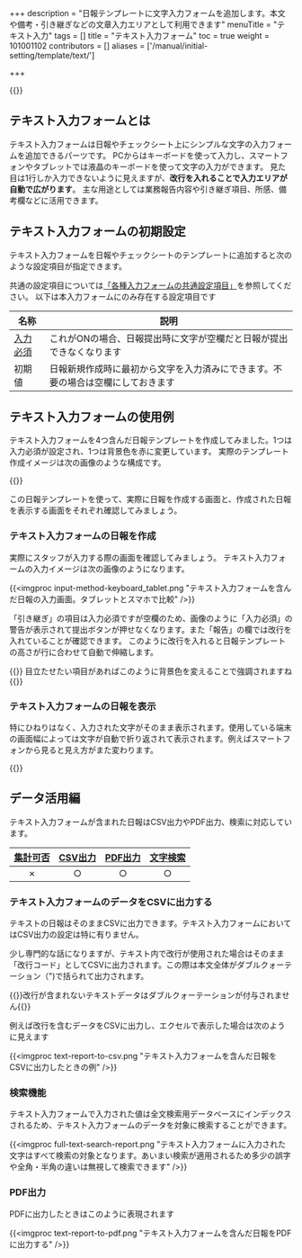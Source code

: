 +++
description = "日報テンプレートに文字入力フォームを追加します。本文や備考・引き継ぎなどの文章入力エリアとして利用できます"
menuTitle = "テキスト入力"
tags = []
title = "テキスト入力フォーム"
toc = true
weight = 101001102
contributors = []
aliases = ['/manual/initial-setting/template/text/']

+++

{{<icatch filename="input-method-keyboard" msg="日報の本文や引 き継ぎの入力に最適" title="テキスト入力フォーム" fontsize="30px" alice="ok" >}}

## テキスト入力フォームとは

テキスト入力フォームは日報やチェックシート上にシンプルな文字の入力フォームを追加できるパーツです。
PCからはキーボードを使って入力し、スマートフォンやタブレットでは液晶のキーボードを使って文字の入力ができます。
見た目は1行しか入力できないように見えますが、**改行を入れることで入力エリアが自動で広がります**。
主な用途としては業務報告内容や引き継ぎ項目、所感、備考欄などに活用できます。

## テキスト入力フォームの初期設定

テキスト入力フォームを日報やチェックシートのテンプレートに追加すると次のような設定項目が指定できます。

共通の設定項目については[「各種入力フォームの共通設定項目」](/docs/manual/initial-setting/template/make/#common_setting)を参照してください。
以下は本入力フォームにのみ存在する設定項目です

|名称|説明|
|---|---|
|[入力必須](/tips/required/)|これがONの場合、日報提出時に文字が空欄だと日報が提出できなくなります|
|初期値|日報新規作成時に最初から文字を入力済みにできます。不要の場合は空欄にしておきます|

## テキスト入力フォームの使用例

テキスト入力フォームを4つ含んだ日報テンプレートを作成してみました。1つは入力必須が設定され、1つは背景色を赤に変更しています。
実際のテンプレート作成イメージは次の画像のような構成です。

{{<appscreen filename="report-template-edit" title="日報テンプレートの作成画面イメージ。テキスト入力フォームのみを4つ配置したシンプルな構図。入力必須と色の変更も使っています"  >}}

この日報テンプレートを使って、実際に日報を作成する画面と、作成された日報を表示する画面をそれぞれ確認してみましょう。

### テキスト入力フォームの日報を作成

実際にスタッフが入力する際の画面を確認してみましょう。
テキスト入力フォームの入力イメージは次の画像のようになります。

{{<imgproc input-method-keyboard_tablet.png "テキスト入力フォームを含んだ日報の入力画面。タブレットとスマホで比較" />}}

「引き継ぎ」の項目は入力必須ですが空欄のため、画像のように「入力必須」の警告が表示されて提出ボタンが押せなくなります。また「報告」の欄では改行を入れていることが確認できます。
このように改行を入れると日報テンプレートの高さが行に合わせて自動で伸縮します。

{{<alice pos="right" icon="ok">}}
目立たせたい項目があればこのように背景色を変えることで強調されますね
{{</alice>}}

### テキスト入力フォームの日報を表示

特にひねりはなく、入力された文字がそのまま表示されます。使用している端末の画面幅によっては文字が自動で折り返されて表示されます。例えばスマートフォンから見ると見え方がまた変わります。

{{<appscreen filename="report-detail" title="テキストの日報を読む"  >}}

## データ活用編

テキスト入力フォームが含まれた日報はCSV出力やPDF出力、検索に対応しています。

|[集計可否](/docs/manual/analytics/)|[CSV出力](/docs/manual/analytics/csv/)|[PDF出力](/docs/manual/read-report/pdf/)|[文字検索](/docs/manual/read-report/list/)|
|:---:|:---:|:---:|:---:|
|✗|○|○|○|

### テキスト入力フォームのデータをCSVに出力する

テキストの日報はそのままCSVに出力できます。テキスト入力フォームにおいてはCSV出力の設定は特に有りません。

少し専門的な話になりますが、テキスト内で改行が使用された場合はそのまま「改行コード」としてCSVに出力されます。この際は本文全体がダブルクォーテーション（")で括られて出力されます。

{{<alice pos="right" icon="ok">}}改行が含まれないテキストデータはダブルクォーテーションが付与されません{{</alice>}}

例えば改行を含むデータをCSVに出力し、エクセルで表示した場合は次のように見えます

{{<imgproc text-report-to-csv.png "テキスト入力フォームを含んだ日報をCSVに出力したときの例" />}}

### 検索機能

テキスト入力フォームで入力された値は全文検索用データベースにインデックスされるため、テキスト入力フォームのデータを対象に検索することができます。

{{<imgproc full-text-search-report.png "テキスト入力フォームに入力された文字はすべて検索の対象となります。あいまい検索が適用されるため多少の誤字や全角・半角の違いは無視して検索できます" />}}

### PDF出力

PDFに出力したときはこのように表現されます

{{<imgproc text-report-to-pdf.png "テキスト入力フォームを含んだ日報をPDFに出力する" />}}

